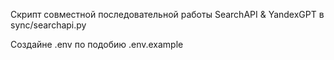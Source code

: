 Скрипт совместной последовательной работы SearchAPI & YandexGPT в sync/searchapi.py

Создайне .env по подобию .env.example